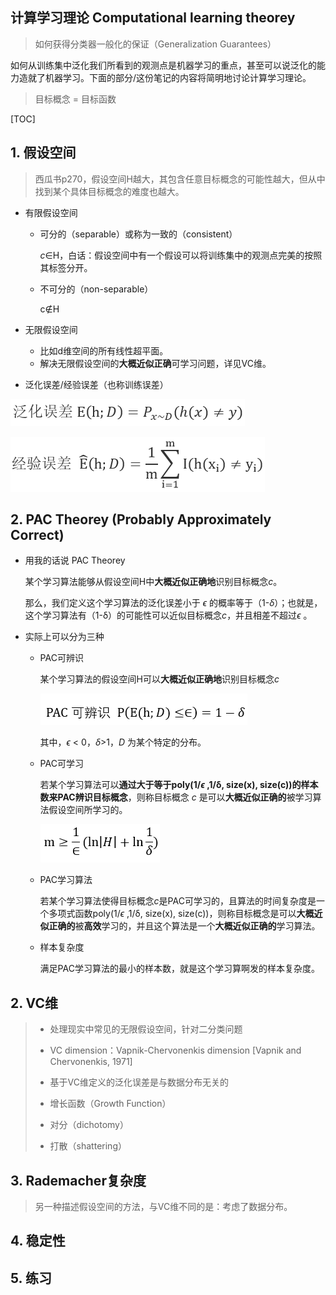 ## 计算学习理论  Computational learning theorey

> 如何获得分类器一般化的保证（Generalization Guarantees）

如何从训练集中泛化我们所看到的观测点是机器学习的重点，甚至可以说泛化的能力造就了机器学习。下面的部分/这份笔记的内容将简明地讨论计算学习理论。

[^笔记来源]: 包括Tom Mitchell cs-10-601，和周志华老师西瓜书。

> 目标概念 = 目标函数

[TOC]

## 1. 假设空间

> 西瓜书p270，假设空间H越大，其包含任意目标概念的可能性越大，但从中找到某个具体目标概念的难度也越大。

- 有限假设空间
  - 可分的（separable）或称为一致的（consistent）

    *c*∈H，白话：假设空间中有一个假设可以将训练集中的观测点完美的按照其标签分开。

  - 不可分的（non-separable）

    c∉H

- 无限假设空间

  - 比如d维空间的所有线性超平面。
  - 解决无限假设空间的**大概近似正确**可学习问题，详见VC维。

- 泛化误差/经验误差（也称训练误差）

![泛化误差](../pics/泛化误差.PNG)

![经验误差](../pics/经验误差.PNG)

## 2. PAC Theorey  (Probably Approximately Correct)

- 用我的话说 PAC Theorey

  某个学习算法能够从假设空间H中**大概近似正确地**识别目标概念*c*。

  那么，我们定义这个学习算法的泛化误差小于 *ϵ* 的概率等于（1-*δ*）；也就是，这个学习算法有（1-δ）的可能性可以近似目标概念*c*，并且相差不超过*ϵ* 。

- 实际上可以分为三种

  - PAC可辨识

    某个学习算法的假设空间H可以**大概近似正确地**识别目标概念*c*

    ![pac可辨识](../pics/pac可辨识.PNG)

    其中，*ϵ* < 0，*δ*>1，*D* 为某个特定的分布。

  - PAC可学习

    若某个学习算法可以**通过大于等于poly(1/*ϵ* ,1/δ, size(x), size(c))的样本数来PAC辨识目标概念**，则称目标概念 *c* 是可以**大概近似正确的**被学习算法假设空间所学习的。

    ![PAC可学习](../pics/PAC可学习.PNG)

  - PAC学习算法

    若某个学习算法使得目标概念*c*是PAC可学习的，且算法的时间复杂度是一个多项式函数poly(1/*ϵ* ,1/δ, size(x), size(c))，则称目标概念是可以**大概近似正确的**被**高效**学习的，并且这个算法是一个**大概近似正确的**学习算法。

  - 样本复杂度

    满足PAC学习算法的最小的样本数，就是这个学习算啊发的样本复杂度。

## 2. VC维

> - 处理现实中常见的无限假设空间，针对二分类问题
>
> - VC dimension：Vapnik-Chervonenkis dimension [Vapnik and Chervonenkis, 1971]
>
> - 基于VC维定义的泛化误差是与数据分布无关的
> - 增长函数（Growth Function）
> - 对分（dichotomy）
> - 打散（shattering）

## 3. Rademacher复杂度

> 另一种描述假设空间的方法，与VC维不同的是：考虑了数据分布。

## 4. 稳定性

## 5. 练习
